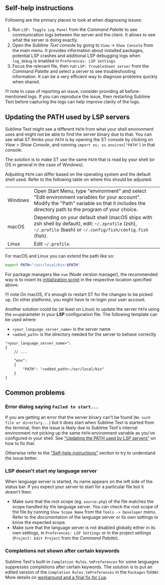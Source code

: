 ## Self-help instructions

Following are the primary places to look at when diagnosing issues:

1. Run `LSP: Toggle Log Panel` from the *Command Palette* to see communication logs between the server and the client. It allows to see what the server is doing exactly.
2. Open the *Sublime Text* console by going to `View` -> `Show Console` from the main menu. It provides information about installed packages, potential LSP crashes and additional LSP debugging logs when `log_debug` is enabled in `Preferences: LSP Settings`.
3. Focus the relevant file, then run `LSP: Troubleshoot server` from the *Command Palette* and select a server to see troubleshooting information. It can be a very efficient way to diagnose problems quickly when shared.

!!! note
    In case of reporting an issue, consider providing all before-mentioned logs. If you can reproduce the issue, then restarting Sublime Text before capturing the logs can help improve clarity of the logs.

## Updating the PATH used by LSP servers

Sublime Text might see a different `PATH` from what your shell environment uses and might not be able to find the server binary due to that. You can see what ST thinks your `PATH` is by opening the ST console by clicking on *View > Show Console*, and running `import os; os.environ["PATH"]` in that console.

The solution is to make ST use the same `PATH` that is read by your shell (or OS in general in the case of Windows).

Adjusting `PATH` can differ based on the operating system and the default shell used. Refer to the following table on where this should be adjusted:

<table>
<tr>
    <td>Windows</td>
    <td>Open Start Menu, type "environment" and select "Edit environment variables for your account". Modify the "Path" variable so that it includes the directory path to the program of your choice.</td>
</tr>
<tr>
    <td>macOS</td>
    <td>Depending on your default shell (macOS ships with zsh shell by default), edit: <code>~/.zprofile</code> (zsh), <code>~/.profile</code> (bash) or <code>~/.config/fish/config.fish</code> (fish).</td>
</tr>
<tr>
    <td>Linux</td>
    <td>Edit <code>~/.profile</code>.</td>
</tr>
</table>

For macOS and Linux you can extend the path like so:

```sh
export PATH="/usr/local/bin:$PATH"
```

For package managers like `nvm` (Node version manager), the recommended way is to insert its [initialization script](https://github.com/nvm-sh/nvm#install--update-script) in the respective location specified above.

!!! note
    On macOS, it's enough to restart ST for the changes to be picked up. On other platforms, you might have to re-login your user account.

Another solution could be (at least on Linux) to update the server `PATH` using the `env`parameter in your **LSP** configuration file. The following template can be used where:

  - `<your_language_server_name>` is the server name
  - `<added_path>` is the directory needed for the server to behave correctly

```jsonc
"<your_language_server_name>":
{
    // ...

    "env":
    {
        "PATH": "<added_path>:/usr/local/bin"
    }
}
```

## Common problems

### Error dialog saying `Failed to start...`

If you are getting an error that the server binary can't be found (`No such file or directory...`) but it does start when Sublime Text is started from the terminal, then the issue is likely due to Sublime Text's internal environment not picking up the same `PATH` environment variable as you've configured in your shell. See ["Updating the PATH used by LSP servers"](troubleshooting.md#updating-the-path-used-by-lsp-servers) on how to fix that.

Otherwise refer to the ["Self-help instructions"](troubleshooting.md#self-help-instructions) section to try to understand the issue better.

### LSP doesn't start my language server

When language server is started, its name appears on the left side of the status bar. If you expect your server to start for a particular file but it doesn't then:

* Make sure that the root scope (eg. `source.php`) of the file matches the scope handled by the language server. You can check the root scope of the file by running `Show Scope Name` from the `Tools -> Developer` menu. Refer to the documentation of the language server or its own settings to know the expected scope.
* Make sure that the language server is not disabled globally either in its own settings, in `Preferences: LSP Settings` or in the project settings (`Project: Edit Project` from the *Command Palette*).

### Completions not shown after certain keywords

Sublime Text's built-in `Completion Rules.tmPreferences` for some languages suppresses completions after certain keywords.
The solution is to put an edited version of the `Completion Rules.tmPreferences` in the `Packages` folder.
More details on [workaround and a final fix for Lua](https://forum.sublimetext.com/t/bug-lua-autocomplete-not-working-between-if-then/36635).
